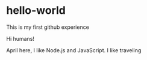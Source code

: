 # hello-world
This is my first github experience

Hi humans!

April here, I like Node.js and JavaScript. 
I like traveling 
